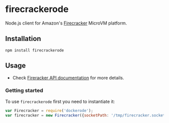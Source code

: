 # firecrackerode

Node.js client for Amazon's [Firecracker](http://firecracker-microvm.io) MicroVM platform.

## Installation

`npm install firecrackerode`

## Usage

 * Check [Fireracker API documentation](https://github.com/firecracker-microvm/firecracker/blob/master/src/api_server/swagger/firecracker.yaml) for more details.
 

### Getting started

To use `firecrackerode` first you need to instantiate it:


``` js
var Firecracker = require('dockerode');
var firecracker = new Firecracker({socketPath: '/tmp/firecracker.socket'});



```